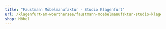 ```yaml
---
title: "Faustmann Möbelmanufaktur - Studio Klagenfurt"
url: /klagenfurt-am-woerthersee/faustmann-moebelmanufaktur-studio-klagenfurt/
shop: Möbel
---
```

